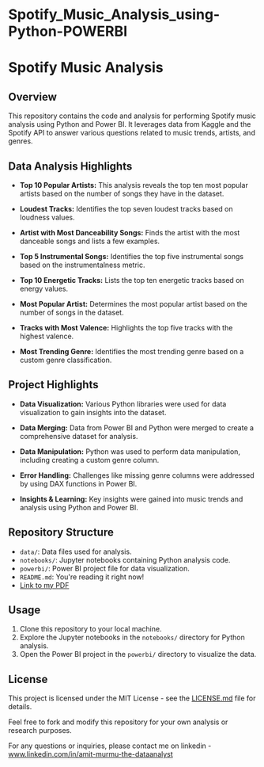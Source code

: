 # Spotify_Music_Analysis_using-Python-POWERBI
# Spotify Music Analysis

## Overview

This repository contains the code and analysis for performing Spotify music analysis using Python and Power BI. It leverages data from Kaggle and the Spotify API to answer various questions related to music trends, artists, and genres.

## Data Analysis Highlights

- **Top 10 Popular Artists:** This analysis reveals the top ten most popular artists based on the number of songs they have in the dataset.

- **Loudest Tracks:** Identifies the top seven loudest tracks based on loudness values.

- **Artist with Most Danceability Songs:** Finds the artist with the most danceable songs and lists a few examples.

- **Top 5 Instrumental Songs:** Identifies the top five instrumental songs based on the instrumentalness metric.

- **Top 10 Energetic Tracks:** Lists the top ten energetic tracks based on energy values.

- **Most Popular Artist:** Determines the most popular artist based on the number of songs in the dataset.

- **Tracks with Most Valence:** Highlights the top five tracks with the highest valence.

- **Most Trending Genre:** Identifies the most trending genre based on a custom genre classification.

## Project Highlights

- **Data Visualization:** Various Python libraries were used for data visualization to gain insights into the dataset.

- **Data Merging:** Data from Power BI and Python were merged to create a comprehensive dataset for analysis.

- **Data Manipulation:** Python was used to perform data manipulation, including creating a custom genre column.

- **Error Handling:** Challenges like missing genre columns were addressed by using DAX functions in Power BI.

- **Insights & Learning:** Key insights were gained into music trends and analysis using Python and Power BI.

## Repository Structure

- `data/`: Data files used for analysis.
- `notebooks/`: Jupyter notebooks containing Python analysis code.
- `powerbi/`: Power BI project file for data visualization.
- `README.md`: You're reading it right now!
- [Link to my PDF](file:///C:/Users/amitm/Downloads/Final_Spotify_Final_Data_Analysis-github.pdf)


## Usage

1. Clone this repository to your local machine.
2. Explore the Jupyter notebooks in the `notebooks/` directory for Python analysis.
3. Open the Power BI project in the `powerbi/` directory to visualize the data.

## License

This project is licensed under the MIT License - see the [LICENSE.md](LICENSE.md) file for details.

Feel free to fork and modify this repository for your own analysis or research purposes.

For any questions or inquiries, please contact me on linkedin -  www.linkedin.com/in/amit-murmu-the-dataanalyst
